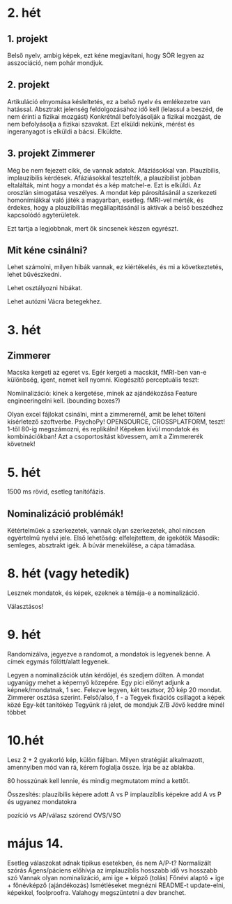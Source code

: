# 2. hét
## 1. projekt
Belső nyelv, ambig képek, ezt kéne megjavítani, hogy SÖR legyen az asszociáció, nem pohár mondjuk. 


## 2. projekt
Artikuláció elnyomása késleltetés, ez a belső nyelv és emlékezetre van hatással.
Absztrakt jelenség feldolgozásához idő kell (lelassul a beszéd, de nem érinti a fizikai mozgást)
Konkrétnál befolyásolják a fizikai mozgást, de nem befolyásolja a fizikai szavakat.
Ezt elküldi nekünk, mérést és ingeranyagot is elküldi a bácsi.
Elküldte.

## 3. projekt Zimmerer
Még be nem fejezett cikk, de vannak adatok. Afáziásokkal van.
Plauzibilis, implauzibilis kérdések. 
Afáziásokkal tesztelték, a plauzibilist jobban eltalálták, mint hogy a mondat és a kép matchel-e.
Ezt is elküldi. Az oroszlán simogatása veszélyes. 
A mondat kép párosításánál a szerkezeti homonímiákkal való játék a magyarban, esetleg.
fMRI-vel mérték, és érdekes, hogy a plauzibilitás megállapításánál is aktívak a belső beszédhez kapcsolódó agyterületek.

Ezt tartja a legjobbnak, mert ők sincsenek készen egyrészt.

## Mit kéne csinálni?

Lehet számolni, milyen hibák vannak, ez kiértékelés, és mi a következtetés, lehet bűvészkedni.

Lehet osztályozni hibákat.

Lehet autózni Vácra betegekhez.

# 3. hét

## Zimmerer

Macska kergeti az egeret vs. Egér kergeti a macskát, fMRI-ben van-e különbség, igent, nemet kell nyomni.
Kiegészítő perceptuális teszt: 

Nomiinalizáció: kinek a kergetése, minek az ajándékozása
Feature engineeringelni kell. (bounding boxes?)

Olyan excel fájlokat csinálni, mint a zimmerernél, amit be lehet tölteni kísérletező szoftverbe. 
PsychoPy! OPENSOURCE, CROSSPLATFORM, teszt!
1-től 80-ig megszámozni, és replikálni! 
Képeken kívül mondatok és kombinációkban!
Azt a csoportosítást kövessem, amit a Zimmererék követnek!

# 5. hét 

1500 ms rövid, esetleg tanítófázis. 

## Nominalizáció problémák!

Kétértelműek a szerkezetek, vannak olyan szerkezetek, ahol nincsen egyértelmű nyelvi jele.
Első lehetőség: elfelejtettem, de igekötők
Második: semleges, absztrakt igék.
A búvár menekülése, a cápa támadása.

# 8. hét (vagy hetedik)

Lesznek mondatok, és képek, ezeknek a témája-e a nominalizáció.

Választásos!

# 9. hét

Randomizálva, jegyezve a randomot, a mondatok is legyenek benne.
A címek egymás fölött/alatt legyenek.

Legyen a nominalizációk után kérdőjel, és szedjem dőlten. 
A mondat ugyanúgy mehet a képernyő közepére.
Egy pici előnyt adjunk a képnek/mondatnak, 1 sec.
Felezve legyen, két tesztsor, 20 kép 20 mondat.
Zimmerer osztása szerint.
Felső/alsó, f - a
Tegyek fixációs csillagot a képek közé
Egy-két tanítókép
Tegyünk rá jelet, de mondjuk Z/B
Jövő keddre minél többet

# 10.hét

Lesz 2 + 2 gyakorló kép, külön fájlban. 
Milyen stratégiát alkalmazott, amennyiben mód van rá, kérem foglalja össze.
Írja be az ablakba. 

80 hosszúnak kell lennie, és mindig megmutatom mind a kettőt.

Összesítés: 
plauzibilis képere adott A vs P
implauziblis képekre add A vs P
és ugyanez mondatokra

pozíció vs AP/válasz
szórend OVS/VSO

# május 14.

Esetleg válaszokat adnak tipikus esetekben, és nem A/P-t?
Normalizált szórás
Ágens/páciens előhívja az implauziblis
hosszabb idő vs hosszabb szó
Vannak olyan nominalizáció, ami ige + képző (tolás)
Főnévi alaptő + ige + főnévképző (ajándékozás)
Ismétléseket megnézni
README-t update-elni, képekkel, foolproofra.
Valahogy megszüntetni a dev branchet.
